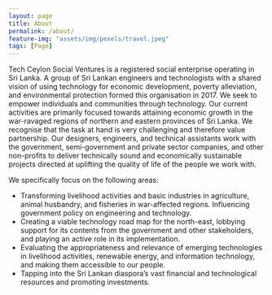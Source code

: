 ```yaml
---
layout: page
title: About
permalink: /about/
feature-img: "assets/img/pexels/travel.jpeg"
tags: [Page]
---
```


Tech Ceylon Social Ventures is a registered social enterprise operating in Sri Lanka.  A group of Sri Lankan engineers and technologists with a shared vision of using technology for economic development, poverty alleviation, and environmental protection formed this organisation in 2017. We seek to empower individuals and communities through technology. Our current activities are primarily focused towards attaining economic growth in the war-ravaged regions of northern and eastern provinces of Sri Lanka. We recognise that the task at hand is very challenging and therefore value partnership. Our designers, engineers, and technical assistants work with the government, semi-government and private sector companies, and other non-profits to deliver technically sound and economically sustainable projects directed at uplifting the quality of life of the people we work with.

We specifically focus on the following areas:

* Transforming livelihood activities and basic industries in agriculture, animal husbandry, and fisheries in war-affected regions.
Influencing government policy on engineering and technology.
* Creating a viable technology road map for the north-east, lobbying support for its contents from the government and other stakeholders, and playing an active role in its implementation.
* Evaluating the appropriateness and relevance of emerging technologies in livelihood activities, renewable energy, and information technology, and making them accessible to our people.
* Tapping into the Sri Lankan diaspora’s vast financial and technological resources and promoting investments.

 
